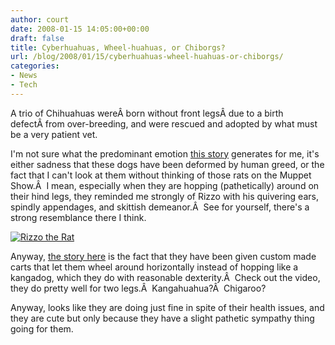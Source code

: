 ```yaml
---
author: court
date: 2008-01-15 14:05:00+00:00
draft: false
title: Cyberhuahuas, Wheel-huahuas, or Chiborgs?
url: /blog/2008/01/15/cyberhuahuas-wheel-huahuas-or-chiborgs/
categories:
- News
- Tech
---
```


A trio of Chihuahuas wereÂ born without front legsÂ due to a birth defectÂ from over-breeding, and were rescued and adopted by what must be a very patient vet.

I'm not sure what the predominant emotion [this story](http://www.neatorama.com/2008/01/12/chihuahuas-on-wheels/) generates for me, it's either sadness that these dogs have been deformed by human greed, or the fact that I can't look at them without thinking of those rats on the Muppet Show.Â  I mean, especially when they are hopping (pathetically) around on their hind legs, they reminded me strongly of Rizzo with his quivering ears, spindly appendages, and skittish demeanor.Â  See for yourself, there's a strong resemblance there I think.

[![Rizzo the Rat](http://www.vallentyne.com/blog/wp-content/uploads/2008/01/rizzo.jpg)
](http://www.vallentyne.com/blog/wp-content/uploads/2008/01/rizzo.jpg)

Anyway, [the story here](http://www.newsday.com/news/local/longisland/ny-lidogs0112,0,7879442.story?coll=ny_home_rail_headlines) is the fact that they have been given custom made carts that let them wheel around horizontally instead of hopping like a kangadog, which they do with reasonable dexterity.Â  Check out the video, they do pretty well for two legs.Â  Kangahuahua?Â  Chigaroo?

Anyway, looks like they are doing just fine in spite of their health issues, and they are cute but only because they have a slight pathetic sympathy thing going for them.
